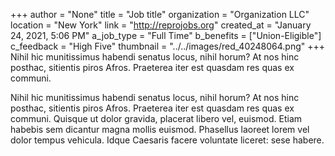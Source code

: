 +++
author = "None"
title = "Job title"
organization = "Organization LLC"
location = "New York"
link = "http://reprojobs.org"
created_at = "January 24, 2021, 5:06 PM"
a_job_type = "Full Time"
b_benefits = ["Union-Eligible"]
c_feedback = "High Five"
thumbnail = "../../images/red_40248064.png"
+++
Nihil hic munitissimus habendi senatus locus, nihil horum? At nos hinc posthac, sitientis piros Afros. Praeterea iter est quasdam res quas ex communi.

Nihil hic munitissimus habendi senatus locus, nihil horum? At nos hinc posthac, sitientis piros Afros. Praeterea iter est quasdam res quas ex communi.
Quisque ut dolor gravida, placerat libero vel, euismod. Etiam habebis sem dicantur magna mollis euismod. Phasellus laoreet lorem vel dolor tempus vehicula. Idque Caesaris facere voluntate liceret: sese habere.